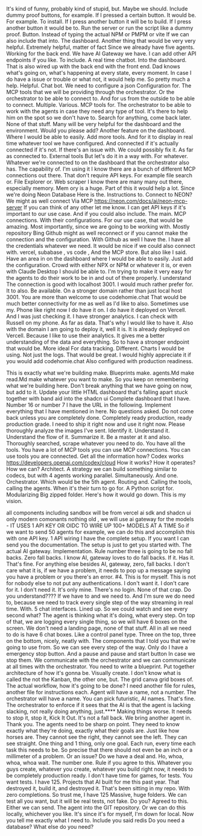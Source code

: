 It's kind of funny, probably kind of stupid, but. Maybe we should. Include dummy proof buttons, for example. If I pressed a certain button. It would be. For example. To install. If I press another button it will be to build. If I press another button it would be to. Run the server or run the script like a dummy proof. Button. Instead of typing the actual NPM or PMPM or vite If we can also include that into. The dashboard. Another thing that would be very very helpful. Extremely helpful, matter of fact Since we already have five agents. Working for the back end. We have AI Gateway we have. I can add other API endpoints if you like. To include. A real time chatbot. Into the dashboard. That is also wired up with the back end with the front end. Dad knows what's going on, what's happening at every state, every moment. In case I do have a issue or trouble or what not, it would help me. So pretty much a help. Helpful. Chat bot. We need to configure a json Configuration for. The MCP tools that we will be providing through the orchestrator. Or the orchestrator to be able to connect to. And for us from the outside to be able to connect. Multiple. Various. MCP tools for. The orchestrator to be able to work with the agents in case they need any type of tool. It's there to help him on the spot so we don't have to. Search for anything, come back later. None of that stuff. Many will be very helpful for the dashboard and the environment.
Would you please add? Another feature on the dashboard. Where I would be able to easily. Add more tools. And for it to display in real time whatever tool we have configured. And connected if it's actually connected if it's not. If there's an issue with. We could possibly fix it. As far as connected to. External tools But let's do it in a way with. For whatever. Whatever we're connected to on the dashboard that the orchestrator also has. The capability of. I'm using it I know there are a bunch of different MCP connections out there. That don't require API keys. For example file search or. File Explorer or. Web scraper I know there are many many out there, especially memory. Mem  ory is a huge. Part of this it would help a lot.  Since we're doing Neon Database  Here is the. Instructions to. Connect to NEON? We might as well connect Via MCP <https://neon.com/docs/ai/neon-mcp-server> If you can think of any other let me know. I can get API keys if it's important to our use case. And if you could also include. The main. MCP connections. With their configurations. For our use case, that would be amazing. Most importantly, since we are going to be working with. Mostly repository Bing Github might as well reconnect or if you cannot make the connection and the configuration. With Github as well I have the. I have all the credentials whatever we need. It would be nice if we could also connect with. vercel, subabase , vs code , And the MCP store. But also like I said. Have an area in on the dashboard where I would be able to easily. Just add the configuration. Crowd with either NPX or NPM or whatever it is, or even with Claude Desktop I should be able to. I'm trying to make it very easy for the agents to do their work to be in and out of there properly. I understand The connection is good with localhost 3001. I would much rather prefer for. It to also. Be available. On a stronger domain rather than just local host 3001. You are more than welcome to use codehomie.chat  That would be much better connectivity for me as well as I'd like to also. Sometimes use my. Phone like right now I do have it on. I do have it deployed on Vercell. And I was just checking it. I have stronger analytics. I can check with Russell on my phone. As far as data. That's why I would like to have it. Also with the domain I am going to deploy it, well it is. It is already deployed on Vercell. Because I like to use their analytics. It gives me a better understanding of the data and everything. So to have a stronger endpoint that would be. More ideal For data tracking. Different. Charts I would be using. Not just the logs. That would be great. I would highly appreciate it if you would add codehomie.chat  Also configured with production readiness.

This is exactly what we're building make. Blueprints make. agents.Md make read.Md make whatever you want to make. So you keep on remembering what we're building here. Don't break anything that we have going on now, but add to it. Update your little HTML dashboard that's falling apart stuck together with band aid into the shadcn ui Complete dashboard that I have. Number 16 or number 7 I have the URL in the following.
Implement everything that I have mentioned in here. No questions asked. Do not come back unless you are completely done. Completely ready production, ready production grade. I need to ship it right now and use it right now.
Please thoroughly analyze the images I've sent. Identify it. Understand it. Understand the flow of it. Summarize it. Be a master at it and also. Thoroughly searched, scrape whatever you need to do. You have all the tools. You have a lot of MCP tools you can use MCP connections. You can use tools you are connected. Get all the information how? Codex works <https://developers.openai.com/codex/cloud> How it works? How it operates? How we can? Architect. A strategy we can build something similar to codecs, but with 4 agents working parallel. Simultaneously. And one. Orchestrator. Which would be the 5th agent. Routing and. Calling the tools, calling the agents. When it's their turn to go for. A Python script for. Modularizing Big zipped folder. Here's how it would go down. This is my vision.

all components including sandbox will be from vercel ai sdk and shadcn ui only modern comonants nothing old , we will use ai gateway for the models - IT USES 1 API KEY OR OIDC TO WIRE UP 100+ MODELS AT A TIME So if we want to send 50 agents for example, we can do this and accomplish this with one API key. 1 API wiring I have the complete setup. If you want I can send you the documentation. The setup is just to get you started with. The actual AI gateway. Implementation. Rule number three is going to be no fall backs. Zero fall backs. I know AI, gateway loves to do fall backs. If it. Has it. That's fine. For anything else besides AI, gateway, zero, fall backs. I don't care what it is, if we have a problem, it needs to pop up a message saying you have a problem or you there's an error. #4. This is for myself. This is not for nobody else to not put any authentications. I don't want it. I don't care for it. I don't need it. It's only mine. There's no login. None of that crap. Do you understand????   If we have to and we need to. And I'm sure we do need to, because we need to track every single step of the way streaming in real time. With. 5 chat interfaces. Lined up. So we could watch and see every second what? The agent is thinking what it's doing, what every step. On top of that, we are logging every single thing, so we will have 6 boxes on the screen. We don't need a landing page, none of that stuff. All in all we need to do is have 6 chat boxes. Like a control panel type. Three on the top, three on the bottom, nicely, neatly with. The components that I told you that we're going to use from. So we can see every step of the way. Only do I have a emergency stop button. And a pause and pause and start button In case we stop them. We communicate with the orchestrator and we can communicate at all times with the orchestrator. You need to write a blueprint. Put together architecture of how it's gonna be. Visually create. I don't know what is called the not the Kanban, the other one, but. The grid canva grid boxes of. The actual workflow, how it's going to be done? I need another file for rules, another file for instructions each. Agent will have a name, not a number. The orchestrator will have a name. You can pick futuristic, AI names. That's fine. The orchestrator to enforce if it sees that the AI is that the agent is lacking slacking, not really doing anything, just.**** Making things worse. It needs to stop it, stop it, Kick It Out. It's not a fall back. We bring another agent in. Thank you. The agents need to be sharp on point. They need to know exactly what they're doing, exactly what their goals are. Just like how horses are. They cannot see the right, they cannot see the left. They can see straight. One thing and 1 thing, only one goal. Each run, every time each task this needs to be. So precise that there should not even be an inch or a millimeter of a problem. Or an issue? Do we have a deal and. Ho, whoa, whoa, whoa wait. The number one. Rule if you agree to this. Whatever you guys create, whatever you create, whatever you build right now, it needs to be completely production ready. I don't have time for games, for tests. You want tests. I have 125. Projects that AI built for me this past year. That destroyed it, build it, and destroyed it. That's been sitting in my repo. With zero completions. So trust me, I have 125 Massive, huge folders. We can test all you want, but it will be real tests, not fake. Do you? Agreed to this. Either we can send. The agent into the GIT repository. Or we can do this locally, whichever you like. It's since it's for myself, I'm down for local. Now you tell me exactly what I need to. Include you said redis Do you need a database? What else do you need?
